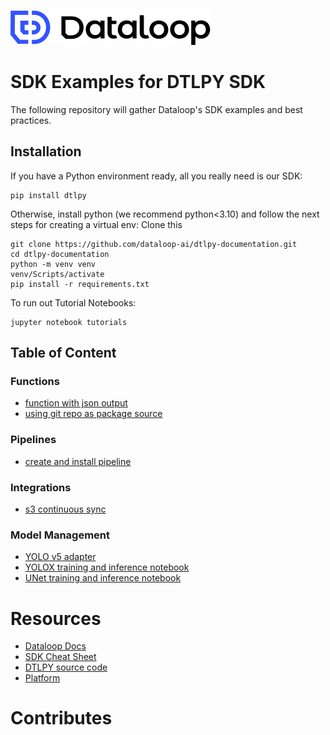 ![Alt text](assets/logo.svg)
# SDK Examples for DTLPY SDK

The following repository will gather Dataloop's SDK examples and best practices.

## Installation
If you have a Python environment ready, all you really need is our SDK:
```
pip install dtlpy
```

Otherwise, install python (we recommend python<3.10) and follow the next steps for creating a virtual env:
Clone this

```
git clone https://github.com/dataloop-ai/dtlpy-documentation.git
cd dtlpy-documentation
python -m venv venv
venv/Scripts/activate
pip install -r requirements.txt
```

To run out Tutorial Notebooks:
```
jupyter notebook tutorials
```

## Table of Content

### Functions

* [function with json output](functions/json_output/README.md)
* [using git repo as package source](functions/json_output/README.md)

### Pipelines

* [create and install pipeline](examples/pipelines/README.md)

### Integrations

* [s3 continuous sync](examples/integrations/s3_lambda/README.md)

### Model Management

* [YOLO v5 adapter](https://github.com/dataloop-ai/yolov5)
* [YOLOX training and inference notebook](model_management/object_detection/yolox_training.ipynb)
* [UNet training and inference notebook](model_management/segmentation/training_instance_segmentation_unet.ipynb) 

# Resources

* [Dataloop Docs](https://dataloop.ai/docs)
* [SDK Cheat Sheet](https://dataloop.ai/docs/sdk-cheatsheet?highlight=cheat)
* [DTLPY source code](https://github.com/dataloop-ai/dtlpy)
* [Platform](https://console.dataloop.ai/)

# Contributes
